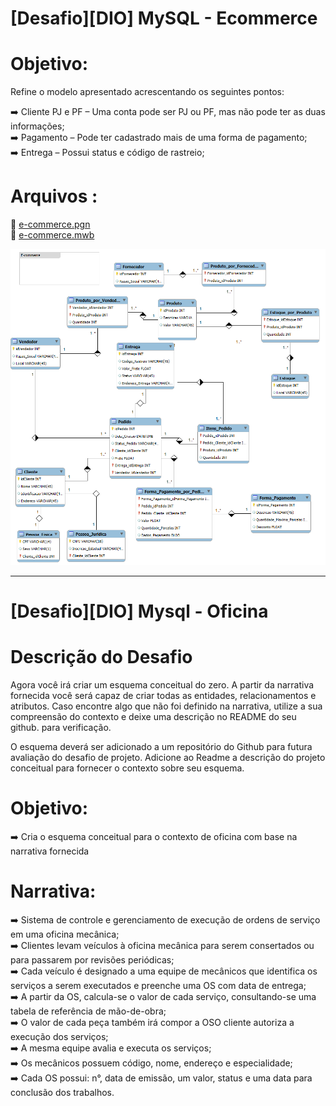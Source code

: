 # [Desafio][DIO] MySQL - Ecommerce


# **Objetivo:** <br>
Refine o modelo apresentado acrescentando os seguintes pontos:

:arrow_right: Cliente PJ e PF – Uma conta pode ser PJ ou PF, mas não pode ter as duas informações; <br>
:arrow_right: Pagamento – Pode ter cadastrado mais de uma forma de pagamento; <br>
:arrow_right: Entrega – Possui status e código de rastreio;

# Arquivos :
:link: [e-commerce.pgn](https://github.com/horacioars/Desafio-DIO-Banco-Dados/e-commercio.pgn) <br>
:link: [e-commerce.mwb](https://github.com/horacioars/Desafio-DIO-Banco-Dados/e-commercio.mwb)

![MySQL - ecommerce](https://raw.githubusercontent.com/horacioars/Desafio-DIO-Banco-Dados/refs/heads/main/e-commerce.png)

---

# [Desafio][DIO] Mysql - Oficina

# Descrição do Desafio
Agora você irá criar um esquema conceitual do zero. A partir da narrativa fornecida você será capaz de criar todas as entidades, relacionamentos e atributos. Caso encontre algo que não foi definido na narrativa, utilize a sua compreensão do contexto e deixe uma descrição no README do seu github. para verificação.

O esquema deverá ser adicionado a um repositório do Github para futura avaliação do desafio de projeto. Adicione ao Readme a descrição do projeto conceitual para fornecer o contexto sobre seu esquema.

# Objetivo:
:arrow_right: Cria o esquema conceitual para o contexto de oficina com base na narrativa fornecida

# Narrativa:
:arrow_right: Sistema de controle e gerenciamento de execução de ordens de serviço em uma oficina mecânica; <br>
:arrow_right: Clientes levam veículos à oficina mecânica para serem consertados ou para passarem por revisões  periódicas; <br>
:arrow_right: Cada veículo é designado a uma equipe de mecânicos que identifica os serviços a serem executados e preenche uma OS com data de entrega; <br>
:arrow_right: A partir da OS, calcula-se o valor de cada serviço, consultando-se uma tabela de referência de mão-de-obra; <br>
:arrow_right: O valor de cada peça também irá compor a OSO cliente autoriza a execução dos serviços; <br>
:arrow_right: A mesma equipe avalia e executa os serviços; <br>
:arrow_right: Os mecânicos possuem código, nome, endereço e especialidade; <br>
:arrow_right: Cada OS possui: n°, data de emissão, um valor, status e uma data para conclusão dos trabalhos.
